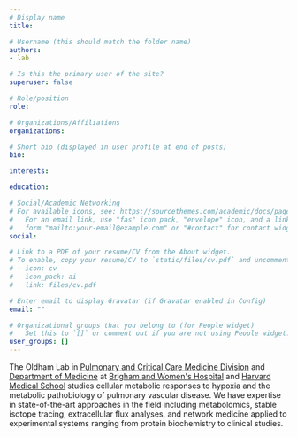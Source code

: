 ```yaml
---
# Display name
title:

# Username (this should match the folder name)
authors:
- lab

# Is this the primary user of the site?
superuser: false

# Role/position
role: 

# Organizations/Affiliations
organizations:

# Short bio (displayed in user profile at end of posts)
bio: 

interests:

education:

# Social/Academic Networking
# For available icons, see: https://sourcethemes.com/academic/docs/page-builder/#icons
#   For an email link, use "fas" icon pack, "envelope" icon, and a link in the
#   form "mailto:your-email@example.com" or "#contact" for contact widget.
social:

# Link to a PDF of your resume/CV from the About widget.
# To enable, copy your resume/CV to `static/files/cv.pdf` and uncomment the lines below.
# - icon: cv
#   icon_pack: ai
#   link: files/cv.pdf

# Enter email to display Gravatar (if Gravatar enabled in Config)
email: ""

# Organizational groups that you belong to (for People widget)
#   Set this to `[]` or comment out if you are not using People widget.
user_groups: []
---
```


The Oldham Lab in [Pulmonary and Critical Care Medicine Division](https://www.brighamandwomens.org/medicine/pulmonary-and-critical-care-medicine) and [Department of Medicine](https://www.brighamandwomens.org/department-of-medicine) at [Brigham and Women's Hospital](https://www.brighamandwomens.org/) and [Harvard Medical School](https://hms.harvard.edu/) studies cellular metabolic responses to hypoxia and the metabolic pathobiology of pulmonary vascular disease. We have expertise in state-of-the-art approaches in the field including metabolomics, stable isotope tracing, extracellular flux analyses, and network medicine applied to experimental systems ranging from protein biochemistry to clinical studies. 
